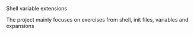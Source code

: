 Shell variable extensions

The project mainly focuses on exercises from shell, init files, variables and expansions

